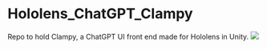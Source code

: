 # Hololens_ChatGPT_Clampy
Repo to hold Clampy, a ChatGPT UI front end made for Hololens in Unity. 
![](https://media.giphy.com/media/atZFBebYv0wSFwBNrT/giphy-downsized.gif)



